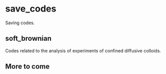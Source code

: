 # save_codes

Saving codes. 

## soft_brownian

Codes related to the analysis of experiments of confined diffusive colloids.

## More to come
